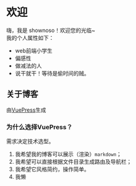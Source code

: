 # 欢迎
嗨，我是 shownoso！欢迎您的光临~   
我的个人属性如下：
* web前端小学生
* 偏感性
* 做减法的人
* 说干就干！等待是偷时间的贼。

## 关于博客
由[VuePress](https://github.com/vuejs/vuepress)生成

### 为什么选择VuePress？
需求决定技术选型。
1. 我希望我的博客可以展示（渲染）`markdown`；
2. 我希望可以直接根据文件目录生成路由及导航栏；
3. 我希望它风格简约，操作简单。
4. 我懒











